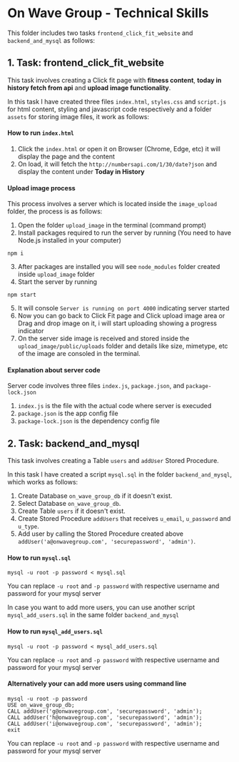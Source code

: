 # On Wave Group - Technical Skills

This folder includes two tasks `frontend_click_fit_website` and `backend_and_mysql` as follows:

## 1. Task: frontend_click_fit_website

This task involves creating a Click fit page with **fitness content**, **today in history fetch from api** and **upload image functionality**.

In this task I have created three files `index.html`, `styles.css` and `script.js` for html content, styling and javascript code respectively and a folder `assets` for storing image files, it work as follows:

#### How to run `index.html`

1. Click the `index.html` or open it on Browser (Chrome, Edge, etc) it will display the page and the content
2. On load, it will fetch the `http://numbersapi.com/1/30/date?json`  and display the content under **Today in History**

#### Upload image process

This process involves a server which is located inside the `image_upload` folder, the process is as follows:

1. Open the folder `upload_image` in the terminal (command prompt)
2. Install packages required to run the server by running (You need to have Node.js installed in your computer)
```
npm i
```
3. After packages are installed you will see `node_modules` folder created inside `upload_image` folder
4. Start the server by running
```
npm start
```
5. It will console `Server is running on port 4000` indicating server started
6. Now you can go back to Click Fit page and Click upload image area or Drag and drop image on it, i will start uploading showing a progress indicator
7. On the server side image is received and stored inside the `upload_image/public/uploads` folder and details like size, mimetype, etc of the image are consoled in the terminal.

#### Explanation about server code

Server code involves three files `index.js`, `package.json`, and `package-lock.json`

1. `index.js` is the file with the actual code where server is execuded
2. `package.json` is the app config file
3. `package-lock.json` is the dependency config file

## 2. Task: backend_and_mysql

This task involves creating a Table `users` and `addUser` Stored Procedure.

In this task I have created a script `mysql.sql` in the folder `backend_and_mysql`, which works as follows:

1. Create Database `on_wave_group_db` if it doesn't exist.
2. Select Database `on_wave_group_db`.
3. Create Table `users` if it doesn't exist.
4. Create Stored Procedure `addUsers` that receives `u_email`, `u_password` and `u_type`.
5. Add user by calling the Stored Procedure created above `addUser('a@onwavegroup.com', 'securepassword', 'admin')`.

#### How to run `mysql.sql`
```
mysql -u root -p password < mysql.sql
```
You can replace `-u root` and `-p password` with respective username and password for your mysql server

In case you want to add more users, you can use another script `mysql_add_users.sql` in the same folder `backend_and_mysql`

#### How to run `mysql_add_users.sql`
```
mysql -u root -p password < mysql_add_users.sql
```
You can replace `-u root` and `-p password` with respective username and password for your mysql server

#### Alternatively your can add more users using command line
```
mysql -u root -p password
USE on_wave_group_db;
CALL addUser('g@onwavegroup.com', 'securepassword', 'admin');
CALL addUser('h@onwavegroup.com', 'securepassword', 'admin');
CALL addUser('i@onwavegroup.com', 'securepassword', 'admin');
exit
```
You can replace `-u root` and `-p password` with respective username and password for your mysql server